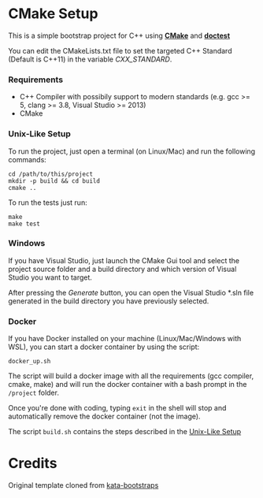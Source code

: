 # CMake Setup

This is a simple bootstrap project for C++ using [**CMake**](https://cmake.org/download/) and [**doctest**](https://github.com/onqtam/doctest)

You can edit the CMakeLists.txt file to set the targeted C++ Standard (Default is C++11) in the variable _CXX_STANDARD_.

### Requirements

- C++ Compiler with possibily support to modern standards (e.g. gcc >= 5, clang >= 3.8, Visual Studio >= 2013)
- CMake

### Unix-Like Setup

To run the project, just open a terminal (on Linux/Mac) and run the following commands:

```
cd /path/to/this/project
mkdir -p build && cd build
cmake ..
```

To run the tests just run:

```
make
make test
```

### Windows

If you have Visual Studio, just launch the CMake Gui tool and select the project source folder and a build directory and which version of Visual Studio you want to target.

After pressing the _Generate_ button, you can open the Visual Studio \*.sln file generated in the build directory you have previously selected.

### Docker

If you have Docker installed on your machine (Linux/Mac/Windows with WSL), you can start a docker container by using the script:

`docker_up.sh`

The script will build a docker image with all the requirements (gcc compiler, cmake, make) and will run the docker container with a bash prompt in the `/project` folder.

Once you're done with coding, typing `exit` in the shell will stop and automatically remove the docker container (not the image).

The script `build.sh` contains the steps described in the [Unix-Like Setup](#Unix-Like-Setup)

# Credits

Original template cloned from [kata-bootstraps](https://github.com/swkBerlin/kata-bootstraps)

